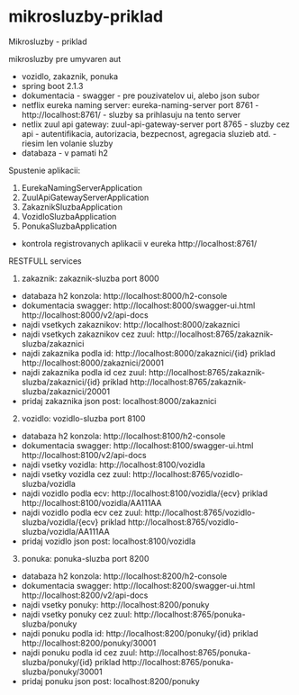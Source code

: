 # mikrosluzby-priklad
Mikrosluzby - priklad

mikrosluzby pre umyvaren aut
- vozidlo, zakaznik, ponuka
- spring boot 2.1.3
- dokumentacia - swagger - pre pouzivatelov ui, alebo json subor
- netflix eureka naming server: eureka-naming-server port 8761 - http://localhost:8761/ - sluzby sa prihlasuju na tento server
- netlix zuul api gateway: zuul-api-gateway-server port 8765 - sluzby cez api - autentifikacia, autorizacia, bezpecnost, agregacia sluzieb atd. - riesim len volanie sluzby
- databaza - v pamati h2


Spustenie aplikacii:
1) EurekaNamingServerApplication
2) ZuulApiGatewayServerApplication
3) ZakaznikSluzbaApplication
4) VozidloSluzbaApplication
5) PonukaSluzbaApplication


- kontrola registrovanych aplikacii v eureka http://localhost:8761/ 

RESTFULL services

1) zakaznik: zakaznik-sluzba port 8000
- databaza h2 konzola: http://localhost:8000/h2-console
- dokumentacia swagger: http://localhost:8000/swagger-ui.html   http://localhost:8000/v2/api-docs
- najdi vsetkych zakaznikov: http://localhost:8000/zakaznici
- najdi vsetkych zakaznikov cez zuul: http://localhost:8765/zakaznik-sluzba/zakaznici
- najdi zakaznika podla id: http://localhost:8000/zakaznici/{id} priklad http://localhost:8000/zakaznici/20001
- najdi zakaznika podla id cez zuul: http://localhost:8765/zakaznik-sluzba/zakaznici/{id} priklad http://localhost:8765/zakaznik-sluzba/zakaznici/20001
- pridaj zakaznika json post: localhost:8000/zakaznici

2) vozidlo: vozidlo-sluzba port 8100
- databaza h2 konzola: http://localhost:8100/h2-console
- dokumentacia swagger: http://localhost:8100/swagger-ui.html   http://localhost:8100/v2/api-docs
- najdi vsetky vozidla: http://localhost:8100/vozidla
- najdi vsetky vozidla cez zuul: http://localhost:8765/vozidlo-sluzba/vozidla
- najdi vozidlo podla ecv: http://localhost:8100/vozidla/{ecv} priklad http://localhost:8100/vozidla/AA111AA
- najdi vozidlo podla ecv cez zuul: http://localhost:8765/vozidlo-sluzba/vozidla/{ecv} priklad http://localhost:8765/vozidlo-sluzba/vozidla/AA111AA
- pridaj vozidlo json post: localhost:8100/vozidla

3) ponuka: ponuka-sluzba port 8200
- databaza h2 konzola: http://localhost:8200/h2-console
- dokumentacia swagger: http://localhost:8200/swagger-ui.html   http://localhost:8200/v2/api-docs
- najdi vsetky ponuky: http://localhost:8200/ponuky
- najdi vsetky ponuky cez zuul: http://localhost:8765/ponuka-sluzba/ponuky
- najdi ponuku podla id: http://localhost:8200/ponuky/{id} priklad http://localhost:8200/ponuky/30001
- najdi ponuku podla id cez zuul: http://localhost:8765/ponuka-sluzba/ponuky/{id} priklad http://localhost:8765/ponuka-sluzba/ponuky/30001
- pridaj ponuku json post: localhost:8200/ponuky


